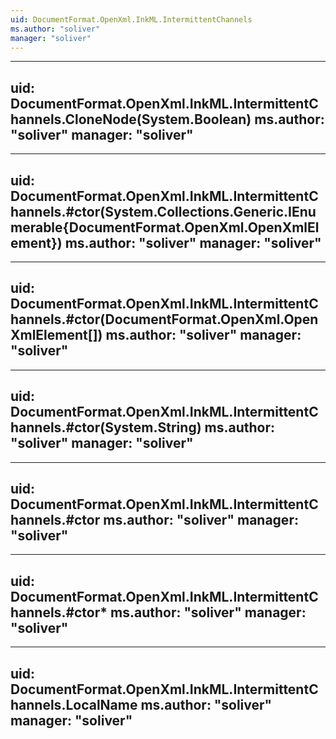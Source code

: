```yaml
---
uid: DocumentFormat.OpenXml.InkML.IntermittentChannels
ms.author: "soliver"
manager: "soliver"
---
```


---
uid: DocumentFormat.OpenXml.InkML.IntermittentChannels.CloneNode(System.Boolean)
ms.author: "soliver"
manager: "soliver"
---

---
uid: DocumentFormat.OpenXml.InkML.IntermittentChannels.#ctor(System.Collections.Generic.IEnumerable{DocumentFormat.OpenXml.OpenXmlElement})
ms.author: "soliver"
manager: "soliver"
---

---
uid: DocumentFormat.OpenXml.InkML.IntermittentChannels.#ctor(DocumentFormat.OpenXml.OpenXmlElement[])
ms.author: "soliver"
manager: "soliver"
---

---
uid: DocumentFormat.OpenXml.InkML.IntermittentChannels.#ctor(System.String)
ms.author: "soliver"
manager: "soliver"
---

---
uid: DocumentFormat.OpenXml.InkML.IntermittentChannels.#ctor
ms.author: "soliver"
manager: "soliver"
---

---
uid: DocumentFormat.OpenXml.InkML.IntermittentChannels.#ctor*
ms.author: "soliver"
manager: "soliver"
---

---
uid: DocumentFormat.OpenXml.InkML.IntermittentChannels.LocalName
ms.author: "soliver"
manager: "soliver"
---

